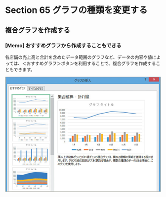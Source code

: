 # Section 65 グラフの種類を変更する

## 複合グラフを作成する

### [Memo] おすすめグラフから作成することもできる

各店舗の売上高と合計を含めたデータ範囲のグラフなど、データの内容や値によっては、＜おすすめグラフ＞ボタンを利用することで、複合グラフを作成することもできます。

![memo](003.png)

